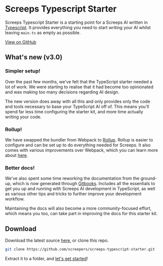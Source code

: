 # Screeps Typescript Starter

Screeps Typescript Starter is a starting point for a Screeps AI written in [Typescript](http://www.typescriptlang.org/). It provides everything you need to start writing your AI whilst leaving `main.ts` as empty as possible.

[View on GitHub](https://github.com/screepers/screeps-typescript-starter)

## What's new (v3.0)

### Simpler setup!

Over the past few months, we've felt that the TypeScript starter needed a lot of work. We were starting to realise that it had become too opinionated and was making too many decisions regarding AI design.

The new version does away with all this and only provides only the code and tools necessary to base your TypeScript AI off of. This means you'll spend far less time configuring the starter kit, and more time actually writing your code.

### Rollup!

We have swapped the bundler from Webpack to [Rollup](https://rollupjs.org/). Rollup is easier to configure and can be set up to do everything needed for Screeps. It also comes with various improvements over Webpack, which you can learn more about [here](./in-depth/module-bundling.md).

### Better docs!

We've also spent some time reworking the documentation from the ground-up, which is now generated through [Gitbooks](https://www.gitbook.com/). Includes all the essentials to get you up and running with Screeps AI development in TypeScript, as well as various other tips and tricks to further improve your development workflow.

Maintaining the docs will also become a more community-focused effort, which means you too, can take part in improving the docs for this starter kit.

## Download

Download the latest source [here](https://github.com/screepers/screeps-typescript-starter/archive/master.zip), or clone this repo.

```bash
git clone https://github.com/screepers/screeps-typescript-starter.git
```

Extract it to a folder, and [let's get started](./getting-started/installation.md)!
